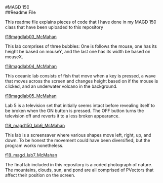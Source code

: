 #MAGD 150  
##Readme File

This readme file explains pieces of code that I have done in my MAGD 150 class that have been uploaded to this repository

[f18magdlab03_McMahan](https://github.com/JaxMcMahan/MAGD150/tree/gh-pages/f18magdlab03_McMahan)

This lab comprises of three bubbles: One is follows the mouse, one has its height be based on mouseY, and the last one has its width be based on mouseX.

[f18magdlab04_McMahan](https://github.com/JaxMcMahan/MAGD150/tree/gh-pages/f18magdlab04_McMahan)

This oceanic lab consists of fish that move when a key is pressed, a wave that moves across the screen and changes height based on if the mouse is clicked, and an underwater volcano in the background.

[f18magdlab05_McMahan](https://github.com/JaxMcMahan/MAGD150/tree/gh-pages/f18magdlab05_McMahan)

Lab 5 is a television set that initially seems intact before revealing itself to be broken when the ON button is pressed. The OFF button turns the television off and reverts it to a less broken appearance.

[f18_magd150_lab6_McMahan](https://github.com/JaxMcMahan/MAGD150/tree/gh-pages/f18_magd150_lab6_McMahan)

This lab is a screensaver where various shapes move left, right, up, and down. To be honest the movement could have been diversified, but the program works nonetheless.

[f18_magd_lab7_McMahan](https://github.com/JaxMcMahan/MAGD150/tree/gh-pages/f18_magd_lab7_McMahan)

The final lab included in this repository is a coded photograph of nature. The mountains, clouds, sun, and pond are all comprised of PVectors that affect their position on the screen.
